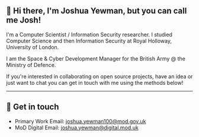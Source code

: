 ## 👋 Hi there, I'm Joshua Yewman, but you can call me Josh! 

I'm a Computer Scientist / Information Security researcher. I studied Computer Science and then Information Security at Royal Holloway, University of London.

I am the Space & Cyber Development Manager for the British Army @ the Ministry of Defence.

If you're interested in collaborating on open source projects, have an idea or just want to chat you can get in touch with me using the methods below!

--- 

## 🌌 Get in touch 

- Primary Work Email: [joshua.yewman100@mod.gov.uk](mailto:joshua.yewman100@mod.gov.uk)
- MoD Digital Email: [joshua.yewman@digital.mod.uk](mailto:joshua.yewman@digital.mod.uk)